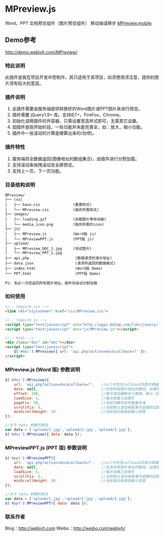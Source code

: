 # MPreview.js

Word，PPT 文档预览组件（图片预览组件）
移动端请移步 [MPreview.mobile](https://github.com/webjyh/MPreview.mobile)

## Demo参考

<http://demo.webjyh.com/MPreview/>

### 特此说明
此插件是我在项目开发中而制作，其只适用于其项目，如须使用须注意，提供的图片须有较大的宽高。

### 插件说明
1. 此插件需要由服务端提供转换好的Word图片或PPT图片来进行预览。
2. 插件需要 jQuery1.9+ 库。支持IE7+，FireFox，Chrome。
3. 初始化调用插件的外容器，只需设置宽高样式即可，无需其它设置。
4. 因插件是刚开始阶段，一些功能并未能完善全，如：放大，缩小功能。
5. 插件中一些滚动的计算是硬算出来的(勿喷)。

### 插件特性
1. 服务端将全数据返回(图像地址的数组集合)，由插件进行分割加载。
2. 支持滚动条拖拽滚动及全屏预览。
3. 支持上一页，下一页功能。

### 目录结构说明
```
MPreview/
├── css/
│   ├── base.css               (重置样式)
│   └── MPreview.css           (插件所需样式)
├── images/
│   ├── loading.gif            (加载图片等待动画)
│   └── media_icon.png         (插件所需的icon)
├── js/
│   ├── MPreview.js            (Word版 js)
│   └── MPreviewPPT.js         (PPT版 js)
├── upload/
│   ├── MPreview_DOC_1.jpg     (测试图片)
│   └── MPreview_PPT_1.jpg
├── api.php                     (数据请求的演示地址)
├── data.json                   (请求所返回的数据格式)
├── index.html                  (Word版 Demo)
└── PPT.html                    (PPT版 Demo)

PS: 务必一次性返回所有图片地址，插件将自动分割加载
```

### 如何使用
```html
<!-- require css -->
<link rel="stylesheet" href="css/MPreview.css">

<!-- require js -->
<script type="text/javascript" src="http://apps.bdimg.com/libs/jquery/1.11.1/jquery.min.js"></script>
<script type="text/javascript" src="js/MPreview.js"></script>

<!-- html -->
<div class="doc" id="doc"></div>
<script type="text/javascript">
    $('#doc').MPreview({ url: 'api.php?action=doc&callback=?' });
</script>
```

### MPreview.js (Word 版) 参数说明
```javascript
$('#doc').MPreview({ 
    url: 'api.php?action=doc&callback=?',   //url中包含callback则表示跨越请求，具体可参考$.getJSON();
	data: null,                             //包含所有图片地址的数组，如填写则不发送Ajax。用于直接传入数据，方便调用。
	offset: 100,                            //每次滚动偏移多少像素，默认 100px
	loadSize: 5,                            //每次加载几张图片
	pageFix: 50,                            //当前页数判定的衡量标准
	scrollFix: 5,                           //当前默认滚动条距离外容器的边距
	minScrollHeight: 20                     //当前滚动条按钮最小高度
});

//关于 data 参数的用法
var data = ['upload/1.jpg','upload/2.jpg','upload/3.jpg'];
$('#doc').MPreview({ data: data });
```

### MPreviewPPT.js (PPT 版) 参数说明
```javascript
$('#ppt').MPreviewPPT({ 
    url: 'api.php?action=doc&callback=?',   //url中包含callback则表示跨越请求，具体可参考$.getJSON();
	data: null,                             //包含所有图片地址的数组，如填写则不发送Ajax。用于直接传入数据，方便调用。
	loadSize: 5,                            //每次加载几张图片
	scrollFix: 5,                           //当前默认滚动条距离外容器的边距
	minScrollHeight: 20                     //当前滚动条按钮最小高度
});

//关于 data 参数的用法
var data = ['upload/1.jpg','upload/2.jpg','upload/3.jpg'];
$('#ppt').MPreviewPPT({ data: data });
```

### 联系作者
Blog：<http://webjyh.com> 
Weibo：<http://weibo.com/webjyh/>
